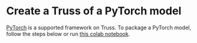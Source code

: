 # Create a Truss of a PyTorch model

[PyTorch](https://www.pytorch.org/) is a supported framework on Truss. To package a PyTorch model, follow the steps below or run [this colab notebook]().